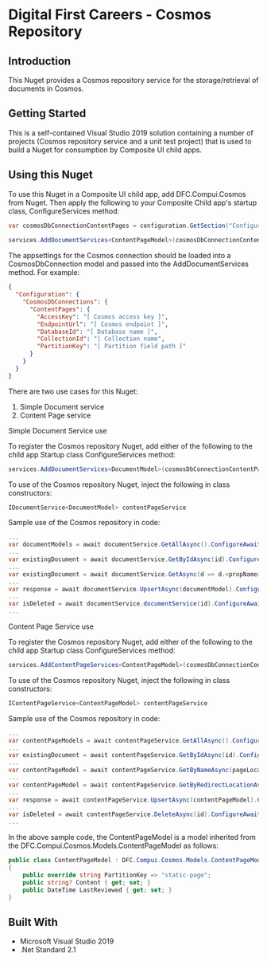 # Digital First Careers - Cosmos Repository

## Introduction

This Nuget provides a Cosmos repository service for the storage/retrieval of documents in Cosmos.

## Getting Started

This is a self-contained Visual Studio 2019 solution containing a number of projects (Cosmos repository service and a unit test project) that is used to build a Nuget for consumption by Composite UI child apps.

## Using this Nuget

To use this Nuget in a Composite UI child app, add DFC.Compui.Cosmos from Nuget. Then apply the following to your Composite Child app's startup class, ConfigureServices method:

```c#
var cosmosDbConnectionContentPages = configuration.GetSection("Configuration:CosmosDbConnections:ContentPages").Get<CosmosDbConnection>();
            
services.AddDocumentServices<ContentPageModel>(cosmosDbConnectionContentPages, env.IsDevelopment());
```

The appsettings for the Cosmos connection should be loaded into a CosmosDbConnection model and passed into the AddDocumentServices method. For example:

```json
{
  "Configuration": {
    "CosmosDbConnections": {
      "ContentPages": {
        "AccessKey": "[ Cosmos access key ]",
        "EndpointUrl": "[ Cosmos endpoint ]",
        "DatabaseId": "[ Database name ]",
        "CollectionId": "[ Collection name",
        "PartitionKey": "[ Partition field path ]"
      }
    }
  }
}
```

There are two use cases for this Nuget:

1. Simple Document service
2. Content Page service

Simple Document Service use

To register the Cosmos repository Nuget, add either of the following to the child app Startup class ConfigureServices method:

```c#
services.AddDocumentServices<DocumentModel>(cosmosDbConnectionContentPages, env.IsDevelopment());
```

To use of the Cosmos repository Nuget, inject the following in class constructors:

```c#
IDocumentService<DocumentModel> contentPageService
```

Sample use of the Cosmos repository in code:

```c#
...
var documentModels = await documentService.GetAllAsync().ConfigureAwait(false);
...
var existingDocument = await documentService.GetByIdAsync(id).ConfigureAwait(false);
...
var existingDocument = await documentService.GetAsync(d => d.<propName> == <value>).ConfigureAwait(false);
...
var response = await documentService.UpsertAsync(documentModel).ConfigureAwait(false);
...
var isDeleted = await documentService.documentService(id).ConfigureAwait(false);
...
```

Content Page Service use

To register the Cosmos repository Nuget, add either of the following to the child app Startup class ConfigureServices method:

```c#
services.AddContentPageServices<ContentPageModel>(cosmosDbConnectionContentPages, env.IsDevelopment());
```

To use of the Cosmos repository Nuget, inject the following in class constructors:

```c#
IContentPageService<ContentPageModel> contentPageService
```

Sample use of the Cosmos repository in code:

```c#
...
var contentPageModels = await contentPageService.GetAllAsync().ConfigureAwait(false);
...
var existingDocument = await contentPageService.GetByIdAsync(id).ConfigureAwait(false);
...
var contentPageModel = await contentPageService.GetByNameAsync(pageLocation, canonicalName).ConfigureAwait(false);
...
var contentPageModel = await contentPageService.GetByRedirectLocationAsync(redirectLocation).ConfigureAwait(false);
...
var response = await contentPageService.UpsertAsync(contentPageModel).ConfigureAwait(false);
...
var isDeleted = await contentPageService.DeleteAsync(id).ConfigureAwait(false);
...
```



In the above sample code, the ContentPageModel is a model inherited from the DFC.Compui.Cosmos.Models.ContentPageModel as follows:

```c#
public class ContentPageModel : DFC.Compui.Cosmos.Models.ContentPageModel
{
    public override string PartitionKey => "static-page";
    public string? Content { get; set; }
    public DateTime LastReviewed { get; set; }
}
```
## Built With

* Microsoft Visual Studio 2019
* .Net Standard 2.1
